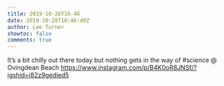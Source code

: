 ```yaml
---
title: 2019-10-28T16-46
date: 2019-10-28T16:46:40Z
author: Lee Turner
showtoc: false
comments: true
---
```


It’s a bit chilly out there today but nothing gets in the way of #science @ Ovingdean Beach https://www.instagram.com/p/B4K0oR8JNSf/?igshid=i82z9gedied5

